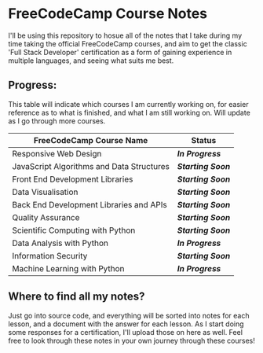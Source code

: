 # FreeCodeCamp Course Notes

I'll be using this repository to hosue all of the notes that I take during my time taking the official FreeCodeCamp courses, and aim to get the classic 'Full Stack Developer' certification as a form of gaining experience in multiple languages, and seeing what suits me best.

## Progress:

This table will indicate which courses I am currently working on, for easier reference as to what is finished, and what I am still working on. Will update as I go through more courses.

| __FreeCodeCamp Course Name__              | __Status__          |
| ----------------------------------------- | ------------------- |
| Responsive Web Design                     | *__In Progress__*   |
| JavaScript Algorithms and Data Structures | *__Starting Soon__* |
| Front End Development Libraries           | *__Starting Soon__* |
| Data Visualisation                        | *__Starting Soon__* |
| Back End Development Libraries and APIs   | *__Starting Soon__* |
| Quality Assurance                         | *__Starting Soon__* |
| Scientific Computing with Python          | *__Starting Soon__* |
| Data Analysis with Python                 | *__In Progress__* |
| Information Security                      | *__Starting Soon__* |
| Machine Learning with Python              | *__In Progress__* |

## Where to find all my notes?

Just go into source code, and everything will be sorted into notes for each lesson, and a document with the answer for each lesson. As I start doing some responses for a certification, I'll upload those on here as well. Feel free to look through these notes in your own journey through these courses!
